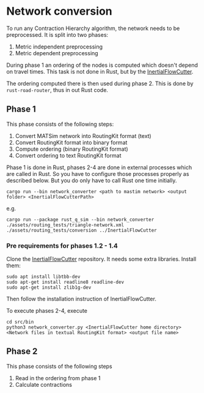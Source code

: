 # Network conversion

To run any Contraction Hierarchy algorithm, the network needs to be preprocessed.
It is split into two phases:

1) Metric independent preprocessing
2) Metric dependent preprocessing

During phase 1 an ordering of the nodes is computed which doesn't depend on travel times. This task is not done in Rust,
but by the [InertialFlowCutter](https://github.com/kit-algo/InertialFlowCutter/).

The ordering computed there is then used during phase 2. This is done by `rust-road-router`, thus in out Rust code.

## Phase 1

This phase consists of the following steps:

1. Convert MATSim network into RoutingKit format (text)
2. Convert RoutingKit format into binary format
3. Compute ordering (binary RoutingKit format)
4. Convert ordering to text RoutingKit format

Phase 1 is done in Rust, phases 2-4 are done in external processes which are called in Rust. So you have to configure
those processes properly as described below. But you do only have to call Rust one time initially.

```shell
cargo run --bin network_converter <path to mastim network> <output folder> <InertialFlowCutterPath>
```

e.g.

```shell
cargo run --package rust_q_sim --bin network_converter ./assets/routing_tests/triangle-network.xml ./assets/routing_tests/conversion ../InertialFlowCutter
```

### Pre requirements for phases 1.2 - 1.4

Clone the [InertialFlowCutter](https://github.com/paulheinr/InertialFlowCutter) repository. It needs some extra
libraries. Install them:

```shell
sudo apt install libtbb-dev
sudo apt-get install readline8 readline-dev
sudo apt-get install zlib1g-dev
```

Then follow the installation instruction of InertialFlowCutter.

To execute phases 2-4, execute

```shell
cd src/bin
python3 network_converter.py <InertialFlowCutter home directory> <Network files in textual RoutingKit format> <output file name>
```

## Phase 2

This phase consists of the following steps

1. Read in the ordering from phase 1
2. Calculate contractions  
